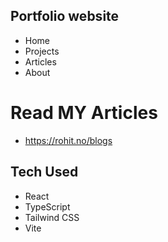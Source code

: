 ## Portfolio website 
- Home
- Projects
- Articles
- About

# Read MY Articles
- https://rohit.no/blogs

## Tech Used
- React
- TypeScript 
- Tailwind CSS
- Vite
